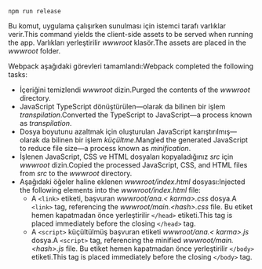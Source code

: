 ```console
npm run release
```

<span data-ttu-id="2090d-101">Bu komut, uygulama çalışırken sunulması için istemci tarafı varlıklar verir.</span><span class="sxs-lookup"><span data-stu-id="2090d-101">This command yields the client-side assets to be served when running the app.</span></span> <span data-ttu-id="2090d-102">Varlıkları yerleştirilir *wwwroot* klasör.</span><span class="sxs-lookup"><span data-stu-id="2090d-102">The assets are placed in the *wwwroot* folder.</span></span>

<span data-ttu-id="2090d-103">Webpack aşağıdaki görevleri tamamlandı:</span><span class="sxs-lookup"><span data-stu-id="2090d-103">Webpack completed the following tasks:</span></span>

* <span data-ttu-id="2090d-104">İçeriğini temizlendi *wwwroot* dizin.</span><span class="sxs-lookup"><span data-stu-id="2090d-104">Purged the contents of the *wwwroot* directory.</span></span>
* <span data-ttu-id="2090d-105">JavaScript TypeScript dönüştürülen&mdash;olarak da bilinen bir işlem *transpilation*.</span><span class="sxs-lookup"><span data-stu-id="2090d-105">Converted the TypeScript to JavaScript&mdash;a process known as *transpilation*.</span></span>
* <span data-ttu-id="2090d-106">Dosya boyutunu azaltmak için oluşturulan JavaScript karıştırılmış&mdash;olarak da bilinen bir işlem *küçültme*.</span><span class="sxs-lookup"><span data-stu-id="2090d-106">Mangled the generated JavaScript to reduce file size&mdash;a process known as *minification*.</span></span>
* <span data-ttu-id="2090d-107">İşlenen JavaScript, CSS ve HTML dosyaları kopyaladığınız *src* için *wwwroot* dizin.</span><span class="sxs-lookup"><span data-stu-id="2090d-107">Copied the processed JavaScript, CSS, and HTML files from *src* to the *wwwroot* directory.</span></span>
* <span data-ttu-id="2090d-108">Aşağıdaki öğeler haline eklenen *wwwroot/index.html* dosyası:</span><span class="sxs-lookup"><span data-stu-id="2090d-108">Injected the following elements into the *wwwroot/index.html* file:</span></span>
    * <span data-ttu-id="2090d-109">A `<link>` etiketi, başvuran *wwwroot/ana.\< karma\>.css* dosya.</span><span class="sxs-lookup"><span data-stu-id="2090d-109">A `<link>` tag, referencing the *wwwroot/main.\<hash\>.css* file.</span></span> <span data-ttu-id="2090d-110">Bu etiket hemen kapatmadan önce yerleştirilir `</head>` etiketi.</span><span class="sxs-lookup"><span data-stu-id="2090d-110">This tag is placed immediately before the closing `</head>` tag.</span></span>
    * <span data-ttu-id="2090d-111">A `<script>` küçültülmüş başvuran etiketi *wwwroot/ana.\< karma\>.js* dosya.</span><span class="sxs-lookup"><span data-stu-id="2090d-111">A `<script>` tag, referencing the minified *wwwroot/main.\<hash\>.js* file.</span></span> <span data-ttu-id="2090d-112">Bu etiket hemen kapatmadan önce yerleştirilir `</body>` etiketi.</span><span class="sxs-lookup"><span data-stu-id="2090d-112">This tag is placed immediately before the closing `</body>` tag.</span></span>
